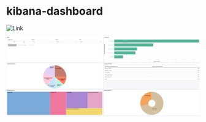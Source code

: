 # kibana-dashboard

![Link](http://localhost:5601/goto/29379e7f99474236920b893d6cf57522)

![](image.png)
